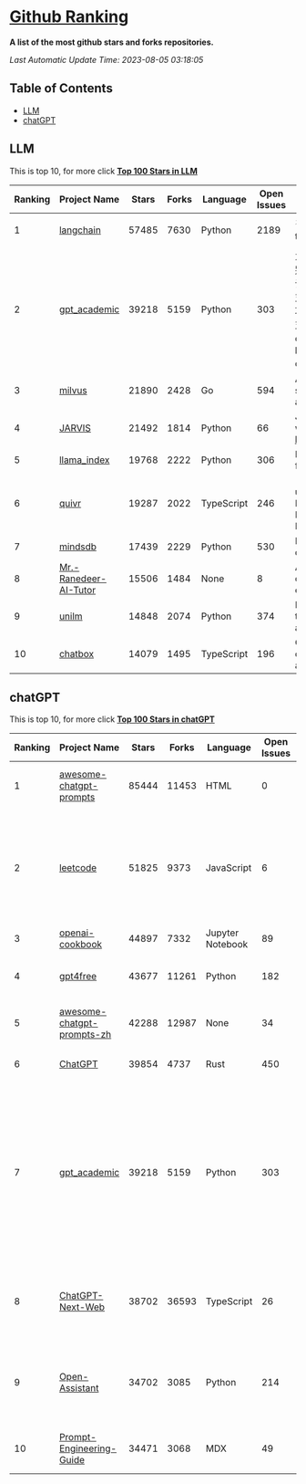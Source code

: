 [Github Ranking](./README.md)
==========

**A list of the most github stars and forks repositories.**

*Last Automatic Update Time: 2023-08-05 03:18:05*

## Table of Contents
 * [LLM](#LLM)
 * [chatGPT](#chatGPT)

## LLM

This is top 10, for more click **[Top 100 Stars in LLM](Top100/LLM.md)**

| Ranking | Project Name | Stars | Forks | Language | Open Issues | Description | Last Commit |
| ------- | ------------ | ----- | ----- | -------- | ----------- | ----------- | ----------- |
| 1 | [langchain](https://github.com/langchain-ai/langchain) | 57485 | 7630 | Python | 2189 | ⚡ Building applications with LLMs through composability ⚡ | 2023-08-05T03:06:17Z |
| 2 | [gpt_academic](https://github.com/binary-husky/gpt_academic) | 39218 | 5159 | Python | 303 | 为ChatGPT/GLM提供图形交互界面，特别优化论文阅读/润色/写作体验，模块化设计，支持自定义快捷按钮&函数插件，支持Python和C++等项目剖析&自译解功能，PDF/LaTex论文翻译&总结功能，支持并行问询多种LLM模型，支持清华chatglm2等本地模型。兼容复旦MOSS, llama, rwkv, newbing, claude, claude2等 | 2023-08-04T15:53:29Z |
| 3 | [milvus](https://github.com/milvus-io/milvus) | 21890 | 2428 | Go | 594 | A cloud-native vector database, storage for next generation AI applications | 2023-08-05T03:05:12Z |
| 4 | [JARVIS](https://github.com/microsoft/JARVIS) | 21492 | 1814 | Python | 66 | JARVIS, a system to connect LLMs with ML community. Paper: https://arxiv.org/pdf/2303.17580.pdf | 2023-07-28T09:59:24Z |
| 5 | [llama_index](https://github.com/jerryjliu/llama_index) | 19768 | 2222 | Python | 306 | LlamaIndex (GPT Index) is a data framework for your LLM applications | 2023-08-04T23:47:39Z |
| 6 | [quivr](https://github.com/StanGirard/quivr) | 19287 | 2022 | TypeScript | 246 | 🧠 Dump all your files and chat with it using your Generative AI Second Brain using LLMs ( GPT 3.5/4, Private, Anthropic, VertexAI ) & Embeddings 🧠  | 2023-08-04T18:25:09Z |
| 7 | [mindsdb](https://github.com/mindsdb/mindsdb) | 17439 | 2229 | Python | 530 | MindsDB connects AI models to databases. | 2023-08-04T23:16:10Z |
| 8 | [Mr.-Ranedeer-AI-Tutor](https://github.com/JushBJJ/Mr.-Ranedeer-AI-Tutor) | 15506 | 1484 | None | 8 | A GPT-4 AI Tutor Prompt for customizable personalized learning experiences. | 2023-07-15T10:58:29Z |
| 9 | [unilm](https://github.com/microsoft/unilm) | 14848 | 2074 | Python | 374 | Large-scale Self-supervised Pre-training Across Tasks, Languages, and Modalities | 2023-08-01T10:00:29Z |
| 10 | [chatbox](https://github.com/Bin-Huang/chatbox) | 14079 | 1495 | TypeScript | 196 | Chatbox is a desktop app for multiple cutting-edge LLM models that available on Windows, Mac, Linux | 2023-08-04T12:33:36Z |


## chatGPT

This is top 10, for more click **[Top 100 Stars in chatGPT](Top100/chatGPT.md)**

| Ranking | Project Name | Stars | Forks | Language | Open Issues | Description | Last Commit |
| ------- | ------------ | ----- | ----- | -------- | ----------- | ----------- | ----------- |
| 1 | [awesome-chatgpt-prompts](https://github.com/f/awesome-chatgpt-prompts) | 85444 | 11453 | HTML | 0 | This repo includes ChatGPT prompt curation to use ChatGPT better. | 2023-08-04T05:39:38Z |
| 2 | [leetcode](https://github.com/azl397985856/leetcode) | 51825 | 9373 | JavaScript | 6 | 推荐免费ChatGPT网站：www.lintcode.com/chat-gpt?utm_source=tf-github-lucifer  LeetCode Solutions: A Record of My Problem Solving Journey.( leetcode题解，记录自己的leetcode解题之路。) | 2023-07-23T06:47:14Z |
| 3 | [openai-cookbook](https://github.com/openai/openai-cookbook) | 44897 | 7332 | Jupyter Notebook | 89 | Examples and guides for using the OpenAI API | 2023-08-04T04:45:14Z |
| 4 | [gpt4free](https://github.com/xtekky/gpt4free) | 43677 | 11261 | Python | 182 | The official gpt4free repository \| various collection of powerful language models | 2023-08-04T22:43:12Z |
| 5 | [awesome-chatgpt-prompts-zh](https://github.com/PlexPt/awesome-chatgpt-prompts-zh) | 42288 | 12987 | None | 34 | ChatGPT 中文调教指南。各种场景使用指南。学习怎么让它听你的话。 | 2023-07-28T12:40:00Z |
| 6 | [ChatGPT](https://github.com/lencx/ChatGPT) | 39854 | 4737 | Rust | 450 | 🔮 ChatGPT Desktop Application (Mac, Windows and Linux) | 2023-08-03T13:51:54Z |
| 7 | [gpt_academic](https://github.com/binary-husky/gpt_academic) | 39218 | 5159 | Python | 303 | 为ChatGPT/GLM提供图形交互界面，特别优化论文阅读/润色/写作体验，模块化设计，支持自定义快捷按钮&函数插件，支持Python和C++等项目剖析&自译解功能，PDF/LaTex论文翻译&总结功能，支持并行问询多种LLM模型，支持清华chatglm2等本地模型。兼容复旦MOSS, llama, rwkv, newbing, claude, claude2等 | 2023-08-04T15:53:29Z |
| 8 | [ChatGPT-Next-Web](https://github.com/Yidadaa/ChatGPT-Next-Web) | 38702 | 36593 | TypeScript | 26 | A well-designed cross-platform ChatGPT UI (Web / PWA / Linux / Win / MacOS). 一键拥有你自己的跨平台 ChatGPT 应用。 | 2023-08-04T11:24:10Z |
| 9 | [Open-Assistant](https://github.com/LAION-AI/Open-Assistant) | 34702 | 3085 | Python | 214 | OpenAssistant is a chat-based assistant that understands tasks, can interact with third-party systems, and retrieve information dynamically to do so. | 2023-08-05T00:07:42Z |
| 10 | [Prompt-Engineering-Guide](https://github.com/dair-ai/Prompt-Engineering-Guide) | 34471 | 3068 | MDX | 49 | 🐙 Guides, papers, lecture, notebooks and resources for prompt engineering | 2023-08-04T08:08:00Z |

